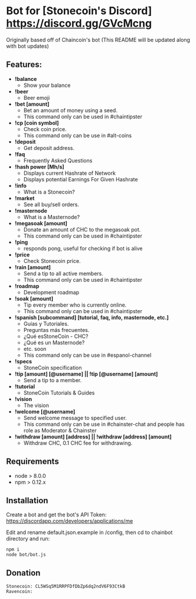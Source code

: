 # Bot for [Stonecoin's Discord] https://discord.gg/GVcMcng
Originally based off of Chaincoin's bot
(This README will be updated along with bot updates)

## Features:

* **!balance**
    * Show your balance
* **!beer**
    * Beer emoji
* **!bet [amount]**
    * Bet an amount of money using a seed.
    * This command only can be used in #chaintipster
* **!cp [coin symbol]**
    * Check coin price.
    * This command only can be use in #alt-coins
* **!deposit**
    * Get deposit address.
* **!faq**
    * Frequently Asked Questions
* **!hash power [Mh/s]**
    * Displays current Hashrate of Network
    * Displays potential Earnings For Given Hashrate
* **!info**
    * What is a Stonecoin?
* **!market**
    * See all buy/sell orders.
* **!masternode**
    * What is a Masternode?
* **!megasoak [amount]**
    * Donate an amount of CHC to the megasoak pot.
    * This command only can be used in #chaintipster
* **!ping**
    * responds pong, useful for checking if bot is alive
* **!price**
    * Check Stonecoin price.
* **!rain [amount]**
    * Send a tip to all active members.
    * This command only can be used in #chaintipster
* **!roadmap**
    * Development roadmap
* **!soak [amount]**
    * Tip every member who is currently online.
    * This command only can be used in #chaintipster
* **!spanish [subcommand] [tutorial, faq, info, masternode, etc.]**
    * Guías y Tutoriales.
    * Preguntas más frecuentes.
    * ¿Qué esStoneCoin - CHC?
    * ¿Qué es un Masternode?
    * etc. soon
    * This command only can be use in #espanol-channel
* **!specs**
    * StoneCoin specification
* **!tip [amount] [@username] || !tip [@username] [amount]**
    * Send a tip to a member.
* **!tutorial**
    * StoneCoin Tutorials & Guides
* **!vision**
    * The vision
* **!welcome [@username]**
    * Send welcome message to specified user.
    * This command only can be use in #chainster-chat and people has role as Moderator & Chainster
* **!withdraw [amount] [address] || !withdraw [address] [amount]**
    * Withdraw CHC, 0.1 CHC fee for withdrawing.

## Requirements

* node > 8.0.0
* npm > 0.12.x

## Installation

Create a bot and get the bot's API Token:
https://discordapp.com/developers/applications/me

Edit and rename default.json.example in /config, then cd to chainbot directory
and run:

```
npm i
node bot/bot.js
```

## Donation
```
Stonecoin: CL5WSq5M1RRPFDfDbZp6dq2ndV6F93CtkB
Ravencoin: 
```
